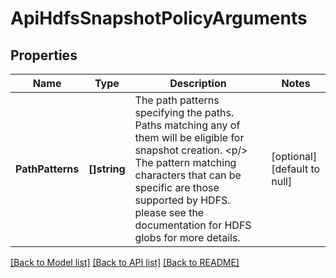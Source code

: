 # ApiHdfsSnapshotPolicyArguments

## Properties
Name | Type | Description | Notes
------------ | ------------- | ------------- | -------------
**PathPatterns** | **[]string** | The path patterns specifying the paths. Paths matching any of them will be eligible for snapshot creation. &lt;p/&gt; The pattern matching characters that can be specific are those supported by HDFS. please see the documentation for HDFS globs for more details. | [optional] [default to null]

[[Back to Model list]](../README.md#documentation-for-models) [[Back to API list]](../README.md#documentation-for-api-endpoints) [[Back to README]](../README.md)

